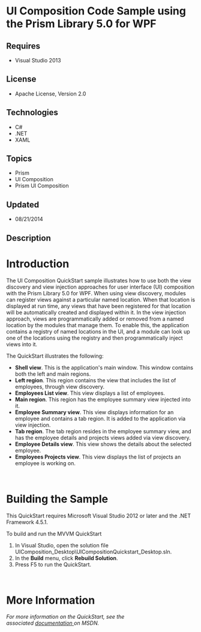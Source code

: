 # UI Composition Code Sample using the Prism Library 5.0 for WPF
## Requires
- Visual Studio 2013
## License
- Apache License, Version 2.0
## Technologies
- C#
- .NET
- XAML
## Topics
- Prism
- UI Composition
- Prism UI Composition
## Updated
- 08/21/2014
## Description

<h1>Introduction</h1>
<p class="ppBodyText">The UI Composition QuickStart sample illustrates how to use both the view discovery and view injection approaches for user interface (UI) composition with the Prism Library 5.0 for WPF. When using view discovery, modules can register
 views against a particular named location. When that location is displayed at run time, any views that have been registered for that location will be automatically created and displayed within it. In the view injection approach, views are programmatically
 added or removed from a named location by the modules that manage them. To enable this, the application contains a registry of named locations in the UI, and a module can look up one of the locations using the registry and then programmatically inject views
 into it.</p>
<p class="ppBodyText">The QuickStart&nbsp;illustrates the following:</p>
<ul>
<li><strong>Shell view</strong>. This is the application's main window. This window contains both the left and main regions.
</li><li><strong>Left region</strong>. This region contains the view that includes the list of employees, through view discovery.
</li><li><strong>Employees List view</strong>. This view displays a list of employees.
</li><li><strong>Main region</strong>. This region has the employee summary view injected into it.
</li><li><strong>Employee Summary view</strong>. This view displays information for an employee and contains a tab region. It is added to the application via view injection.
</li><li><strong>Tab region</strong>. The tab region resides in the employee summary view, and has the employee details and projects views added via view discovery.
</li><li><strong>Employee Details view</strong>. This view shows the details about the selected employee.
</li><li><strong>Employees Projects view</strong>. This view displays the list of projects an employee is working on.
</li></ul>
<p class="ppBodyText">&nbsp;</p>
<h1><span>Building the Sample</span></h1>
<p class="ppBodyText">This QuickStart requires Microsoft Visual Studio 2012 or later and the .NET Framework 4.5.1.</p>
<p class="ppProcedureStart">To build and run the MVVM QuickStart</p>
<ol>
<li>In Visual Studio, open the solution file UIComposition_Desktop\UICompositionQuickstart_Desktop.sln.
</li><li>In the&nbsp;<strong>Build</strong>&nbsp;menu, click&nbsp;<strong>Rebuild Solution</strong>.
</li><li>Press F5 to run the QuickStart. </li></ol>
<p>&nbsp;</p>
<ul>
</ul>
<h1>More Information</h1>
<p><em><em>For more information on the QuickStart, see the associated&nbsp;<a href="http://aka.ms/prism-wpf-QSUICompositionDoc">documentation&nbsp;</a>on MSDN.&nbsp;</em></em></p>
